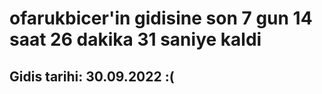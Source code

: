 # ofarukbicer'in gidisine son 7 gun 14 saat 26 dakika 31 saniye kaldi

## Gidis tarihi: 30.09.2022 :(